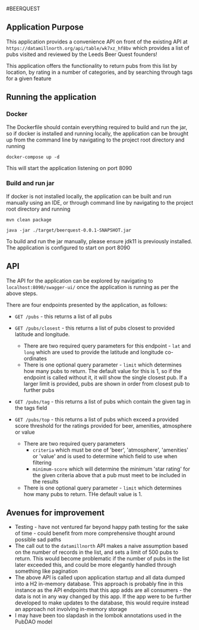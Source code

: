 #BEERQUEST

## Application Purpose

This application provides a convenience API on front of the existing API at `https://datamillnorth.org/api/table/wk7xz_hf8bv` which provides a list of pubs visited and reviewed by the Leeds Beer Quest founders!

This application offers the functionality to return pubs from this list by location, by rating in a number of categories, and by searching through tags for a given feature


## Running the application
### Docker
The Dockerfile should contain everything required to build and run the jar, so if docker is installed and running locally, the application can be brought up from the command line by navigating to the project root directory and running 

`docker-compose up -d`

This will start the application listening on port 8090

### Build and run jar
If docker is not installed locally, the application can be built and run manually using an IDE, or through command line by navigating to the project root directory and running

`mvn clean package`

`java -jar ./target/beerquest-0.0.1-SNAPSHOT.jar`

To build and run the jar manually, please ensure jdk11 is previously installed. The application is configured to start on port 8090


## API

The API for the application can be explored by navigating to `localhost:8090/swagger-ui/` once the application is running as per the above steps.

There are four endpoints presented by the application, as follows:

* `GET /pubs` - this returns a list of all pubs

* `GET /pubs/closest` - this returns a list of pubs closest to provided latitude and longitude. 
    * There are two required query parameters for this endpoint - `lat` and `long` which are used to provide the latitude and longitude co-ordinates
    * There is one optional query parameter - `limit` which determines how many pubs to return. The default value for this is 1, so if the endpoint is called without it, it will show the single closest pub. If a larger limit is provided, pubs are shown in order from closest pub to further pubs

* `GET /pubs/tag` - this returns a list of pubs which contain the given tag in the tags field

* `GET /pubs/top` - this returns a list of pubs which exceed a provided score threshold for the ratings provided for beer, amenities, atmosphere or value
    * There are two required query parameters
        * `criteria` which must be one of 'beer', 'atmosphere', 'amenities' or 'value' and is used to determine which field to use when filtering
        * `minimum-score` which will determine the minimum 'star rating' for the given criteria above that a pub must meet to be included in the results
    * There is one optional query parameter - `limit` which determines how many pubs to return. THe default value is 1.
    

## Avenues for improvement

* Testing - have not ventured far beyond happy path testing for the sake of time - could benefit from more comprehensive thought around possible sad paths
* The call out to the `datamillnorth` API makes a naive assumption based on the number of records in the list, and sets a limit of 500 pubs to return. This would become problematic if the number of pubs in the list later exceeded this, and could be more elegantly handled through something like pagination
* The above API is called upon application startup and all data dumped into a H2 in-memory database. This approach is probably fine in this instance as the API endpoints that this app adds are all consumers - the data is not in any way changed by this app. If the app were to be further developed to make updates to the database, this would require instead an approach not involving in-memory storage
* I may have been too slapdash in the lombok annotations used in the PubDAO model